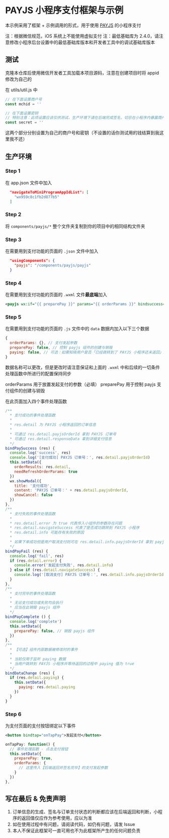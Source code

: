 # PAYJS 小程序支付框架与示例

本示例采用了框架 + 示例调用的形式，用于使用 [PAYJS](https://payjs.cn/ref/WDQGQD) 的小程序支付

注：根据微信规范，iOS 系统上不能使用虚拟支付
注：最低基础库为 2.4.0，请注意修改小程序后台设置中的最低基础库版本和开发者工具中的调试基础库版本

## 测试
克隆本仓库后使用微信开发者工具加载本项目源码，注意在创建项目时将 appid 修改为自己的

在 utils/util.js 中

```js
// 在下面设置商户号
const mchid = ''

// 在下面设置密钥
// 特别注意：此项设置应该仅供测试，生产环境下请在后端完成签名，切忌在小程序内暴露商户密钥
const secret = ''
```

这两个部分分别设置为自己的商户号和密钥（不设置的话你测试用的钱结算到我这里我不还）

## 生产环境

### Step 1

在 app.json 文件中加入

```json
  "navigateToMiniProgramAppIdList": [
    "wx959c8c1fb2d877b5"
  ]
```

### Step 2

将 `components/payjs/*` 整个文件夹复制到你的项目中的相同结构文件夹

### Step 3

在需要用到支付功能的页面的 `.json` 文件中加入

```json
  "usingComponents": {
    "payjs": "/components/payjs/payjs"
  }
```

### Step 4

在需要用到支付功能的页面的 `.wxml` 文件**最底端**加入

```xml
<payjs wx:if="{{ preparePay }}" params="{{ orderParams }}" bindsuccess="bindPaySuccess" bindfail="bindPayFail" bindcomplete="bindPayComplete" bind:dataChange="bindDataChange"/>
```

### Step 5

在需要用到支付功能的页面的 `.js` 文件中的 `data` 数据内加入以下三个数据

```js
{
  orderParams: {}, // 支付发起参数
  preparePay: false, // 控制 payjs 组件的创建与销毁
  paying: false, // 可选：如需知晓用户是否「已经跳转到了 PAYJS 小程序还未返回」的状态则可通过事件处理函数监听事件内的 paying 数据
}
```

数据名称可以更改，但是更改时请注意保证和上面的 `.wxml` 中和后续的一切条件处理函数中所进行的配置保持同步

orderParams 用于放置发起支付的参数（必填）
preparePay 用于控制 payjs 支付组件的创建与销毁

在此页面加入四个事件处理函数

```js
/**
  * 支付成功的事件处理函数
  * 
  * res.detail 为 PAYJS 小程序返回的订单信息
  * 
  * 可通过 res.detail.payjsOrderId 拿到 PAYJS 订单号
  * 可通过 res.detail.responseData 拿到详细支付信息
  */
bindPaySuccess (res) {
  console.log('success', res)
  console.log('[支付成功] PAYJS 订单号：', res.detail.payjsOrderId)
  this.setData({
    orderResults: res.detail,
    needRefreshOrderParams: true
  })
  wx.showModal({
    title: '支付成功',
    content: 'PAYJS 订单号：' + res.detail.payjsOrderId,
    showCancel: false
  })
},
/**
  * 支付失败的事件处理函数
  * 
  * res.detail.error 为 true 代表传入小组件的参数存在问题
  * res.detail.navigateSuccess 代表了是否成功跳转到 PAYJS 小程序
  * res.detail.info 可能存有失败的原因
  * 
  * 如果下单成功但是用户取消支付则可在 res.detail.info.payjsOrderId 拿到 payjs 订单号
  */
bindPayFail (res) {
  console.log('fail', res)
  if (res.detail.error) {
    console.error('发起支付失败', res.detail.info)
  } else if (res.detail.navigateSuccess) {
    console.log('[取消支付] PAYJS 订单号：', res.detail.info.payjsOrderId)
  }
},
/**
  * 支付完毕的事件处理函数
  * 
  * 无论支付成功或失败均会执行
  * 应当在此销毁 payjs 组件
  */
bindPayComplete () {
  console.log('complete')
  this.setData({
    preparePay: false, // 销毁 payjs 组件
  })
},
/**
  * 【可选】组件内部数据被修改时的事件
  * 
  * 当前仅用于监听 paying 数据
  * 当用户跳转到 PAYJS 小程序并等待返回的过程中 paying 值为 true
  */
bindDataChange (res) {
  if (res.detail.paying) {
    this.setData({
      paying: res.detail.paying
    })
  }
}

```

### Step 6

为支付页面的支付按钮绑定以下事件

```xml
<button bindtap="onTapPay">发起支付</button>
```

```js
onTapPay: function() {
  // 事件处理函数 - 点击支付按钮
  this.setData({ 
    preparePay: true,
    orderParams: {
      // 这里传入【后端返回并签名完毕】的支付发起参数
    }
  })
},
```

## 写在最后 & 免责声明

1. 订单信息的生成、签名与订单支付状态的判断都应该在后端返回和判断，小程序的返回值仅应作为参考使用，应以为准
2. 如在使用过程中有问题，请阅读代码，如仍有问题，请发 Issue
3. 本人不保证此框架可一直可用也不为此框架所产生的任何问题负责